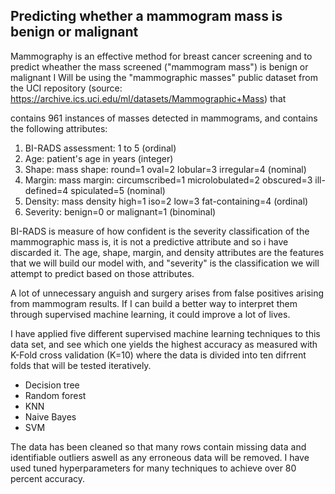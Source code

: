 ## Predicting whether a mammogram mass is benign or malignant

Mammography is an effective method for breast cancer screening and to predict wheather the mass screened ("mammogram mass") is benign or malignant I
Will be using the "mammographic masses" public dataset from the UCI repository (source: https://archive.ics.uci.edu/ml/datasets/Mammographic+Mass) that 

contains 961 instances of masses detected in mammograms, and contains the following attributes:


   1. BI-RADS assessment: 1 to 5 (ordinal)  
   2. Age: patient's age in years (integer)
   3. Shape: mass shape: round=1 oval=2 lobular=3 irregular=4 (nominal)
   4. Margin: mass margin: circumscribed=1 microlobulated=2 obscured=3 ill-defined=4 spiculated=5 (nominal)
   5. Density: mass density high=1 iso=2 low=3 fat-containing=4 (ordinal)
   6. Severity: benign=0 or malignant=1 (binominal)
   
BI-RADS is measure of how confident is the severity classification of the mammographic mass is, it is not a predictive attribute and so i have discarded it. The age, shape, margin, and density attributes are the features that we will build our model with, and "severity" is the classification we will attempt to predict based on those attributes.

A lot of unnecessary anguish and surgery arises from false positives arising from mammogram results. If I can build a better way to interpret them through supervised machine learning, it could improve a lot of lives.

I have applied five different supervised machine learning techniques to this data set, and see which one yields the highest accuracy as measured with K-Fold cross validation (K=10) where the data is divided into ten difrrent folds that will be tested iteratively. 

* Decision tree
* Random forest
* KNN
* Naive Bayes
* SVM


The data has been cleaned so that many rows contain missing data and identifiable outliers aswell as any erroneous data will be removed.
I have used tuned hyperparameters for many techniques to achieve over 80 percent accuracy. 
